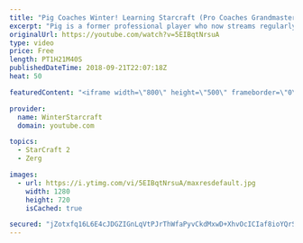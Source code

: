 ```yaml
---
title: "Pig Coaches Winter! Learning Starcraft (Pro Coaches Grandmaster)"
excerpt: "Pig is a former professional player who now streams regularly and is one of the top 50 Grandmaster players on NA as random, and is still one of the best zergs in the world. Check him out:  https://www.youtube.com/user/PiGstarcraft https://www.twitch.tv/x5_pig https://twitter.com/x5_PiG"
originalUrl: https://youtube.com/watch?v=5EIBqtNrsuA
type: video
price: Free
length: PT1H21M40S
publishedDateTime: 2018-09-21T22:07:18Z
heat: 50

featuredContent: "<iframe width=\"800\" height=\"500\" frameborder=\"0\" src=\"https://www.youtube.com/embed/5EIBqtNrsuA\" allow=\"accelerometer; autoplay; encrypted-media; gyroscope; picture-in-picture\" allowfullscreen></iframe>"

provider:
  name: WinterStarcraft
  domain: youtube.com

topics:
  - StarCraft 2
  - Zerg

images:
  - url: https://i.ytimg.com/vi/5EIBqtNrsuA/maxresdefault.jpg
    width: 1280
    height: 720
    isCached: true

secured: "jZotxfq16L6E4cJDGZIGnLqVtPJrThWfaPyvCkdMxwD+XhvOcICIaf8ioYQrSp54KrT9zOfyhXSc0NLugmTiva8fpb5TOKDimp8selejLmOUWF0g+JceFr7nlUdK/+V2Rxj9u5+x3sLh6VTacbyWkRKA3Q73CsDsg7yqMUm4QPME2N6wYl9Hqor1pTjGXHedkawUByBZSIy7psYmpZGoYlOXppCz8YbZ3CfbmikqgJJiqu6NqZ58TisU4lijR9wYQdtwWZL9Hltl57cJaUSWUNZWqskvroC40jB1FnDW8VQiAs5sTKKyxY/KuLJntKH/YsCiCHoA3Dgbhj2EDArsDW2y5S/enMOwaiDM7j/C3gp9EIpuFNeaaMTbCcW6IXROkok/ggmjPB8nUPYCQQAH5knY8wA1gLFJM67qR+z80pc=;zh37WSoQMOz1lKmzqSAwqA=="
---
```


